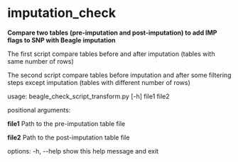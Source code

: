 # imputation_check
**Compare two tables (pre-imputation and post-imputation) to add IMP flags to SNP with Beagle imputation**

The first script compare tables before and after imputation (tables with same number of rows)

The second script compare tables before imputation and after some filtering steps except imputation (tables with different number of rows)


usage: beagle_check_script_transform.py [-h] file1 file2

positional arguments:
  
  **file1**       Path to the pre-imputation table file
  
  **file2**       Path to the post-imputation table file

options:
  -h, --help  show this help message and exit
